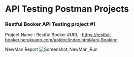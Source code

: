 # API Testing Postman Projects

### Restful Booker API Testing project #1
Project Name : Restful Booker
#URL : https://restful-booker.herokuapp.com/apidoc/index.html#api-Booking

NewMan Report
![Screenshot_NewMan_Run](https://github.com/chinmayb44/API-Testing-Postman-Projects/assets/68212627/4f8bab84-43d7-496d-9c1e-0bd3ee5c071a)


